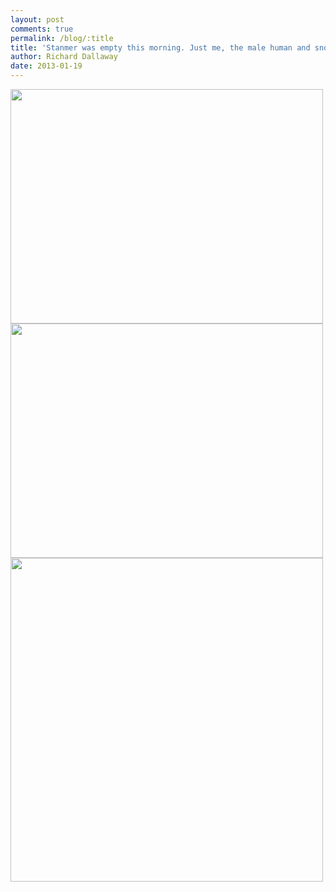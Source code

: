 ```yaml
---
layout: post
comments: true
permalink: /blog/:title
title: 'Stanmer was empty this morning. Just me, the male human and snow.'
author: Richard Dallaway
date: 2013-01-19
---
```


<div><a href="http://static.skitters.dallaway.com/2013-01-19 08.49.34.jpg"><img width="500" src="http://static.skitters.dallaway.com/2013-01-19 08.49.34.jpg.500.jpg" height="375"></a></div><div><a href="http://static.skitters.dallaway.com/2013-01-19 08.49.40.jpg"><img width="500" src="http://static.skitters.dallaway.com/2013-01-19 08.49.40.jpg.500.jpg" height="375"></a></div><div><a href="http://static.skitters.dallaway.com/2013-01-19 08.54.34.jpg"><img width="500" src="http://static.skitters.dallaway.com/2013-01-19 08.54.34.jpg.500.jpg" height="518"></a></div>


    
    
